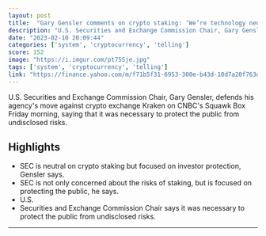 ```yaml
---
layout: post
title:  "Gary Gensler comments on crypto staking: ‘We’re technology neutral at the SEC, but we’re clearly very focused on American protection’"
description: "U.S. Securities and Exchange Commission Chair, Gary Gensler, defends his agency's move against crypto exchange Kraken on CNBC's Squawk Box Friday morning, saying that it was necessary to protect the public from undisclosed risks."
date: "2023-02-10 20:09:44"
categories: ['system', 'cryptocurrency', 'telling']
score: 152
image: "https://i.imgur.com/pt75Sje.jpg"
tags: ['system', 'cryptocurrency', 'telling']
link: "https://finance.yahoo.com/m/f71b5f31-6953-300e-b43d-10d7a20f763d/gary-gensler-comments-on.html"
---
```


U.S. Securities and Exchange Commission Chair, Gary Gensler, defends his agency's move against crypto exchange Kraken on CNBC's Squawk Box Friday morning, saying that it was necessary to protect the public from undisclosed risks.

## Highlights

- SEC is neutral on crypto staking but focused on investor protection, Gensler says.
- SEC is not only concerned about the risks of staking, but is focused on protecting the public, he says.
- U.S.
- Securities and Exchange Commission Chair says it was necessary to protect the public from undisclosed risks.

---
